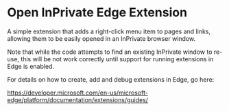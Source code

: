 # Open InPrivate Edge Extension

A simple extension that adds a right-click menu item to pages and links, allowing them to be easily opened in an InPrivate browser window.

Note that while the code attempts to find an existing InPrivate window to re-use, this will be not work correctly until support for running extensions in Edge is enabled.

For details on how to create, add and debug extensions in Edge, go here:

https://developer.microsoft.com/en-us/microsoft-edge/platform/documentation/extensions/guides/